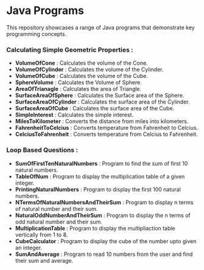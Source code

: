 # Java Programs

This repository showcases a range of Java programs that demonstrate key programming concepts.

### Calculating Simple Geometric Properties : 

* **VolumeOfCone** : Calculates the volume of the Cone.
* **VolumeOfCylinder** : Calculates the volume of the Cylinder. 
* **VolumeOfCube** : Calculates the volume of the Cube.
* **SphereVolume** : Calculates the Volume of Sphere. 
* **AreaOfTrianagle** : Calculates the area of Triangle.
* **SurfaceAreaOfSphere** : Calculates the Surface area of the Sphere.
* **SurfaceAreaOfCylinder** : Calculates the surface area of the Cylinder.
* **SurfaceAreaOfCube** : Calculates the surface area of the Cube.
* **SimpleInterest** : Calculates the simple interest.
* **MilesToKilometer** : Converts the distance from miles into kilometers.
* **FahrenheitToCelcius** : Converts temperature from Fahrenheit to Celcius.
* **CelciusToFahrenheit** : Converts temperature from Celcius to Fahrenheit.

### Loop Based Questions : 

* **SumOfFirstTenNaturalNumbers** : Program to find the sum of first 10 natural numbers.  
* **TableOfNum** : Program to display the multiplication table of a given integer.
* **PrintingNaturalNumbers** : Program to display the first 100 natural numbers.
* **NTermsOfNaturalNumbersAndTheirSum** : Program to display n terms of natural number and their sum.
* **NaturalOddNumberAndTheirSum** :  Program to display the n terms of odd natural number and their sum.
* **MultiplicationTable** : Program to display the multipliaction table vertically from 1 to 8.
* **CubeCalculator** : Program to display the cube of the number upto given an integer.
*  **SumAndAverage** :  Program to read 10 numbers from the user and find their sum and average.  




